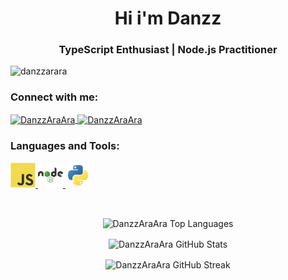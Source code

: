 <h1 align="center">Hi i'm Danzz</h1>
<h3 align="center">TypeScript Enthusiast | Node.js Practitioner</h3>

<p align="left"> 
  <img src="https://komarev.com/ghpvc/?username=DanzzAraAra&label=Profile%20Views&color=0e75b6&style=flat" alt="danzzarara" /> 
</p>

<h3 align="left">Connect with me:</h3>
<p align="left">
  <a href="https://linkedin.com/in/DanzzAraAra" target="blank">
    <img align="center" src="https://raw.githubusercontent.com/rahuldkjain/github-profile-readme-generator/master/src/images/icons/Social/linked-in-alt.svg" alt="DanzzAraAra" height="30" width="40" />
  </a>
  <a href="https://twitter.com/DanzzAraAra" target="blank">
    <img align="center" src="https://raw.githubusercontent.com/rahuldkjain/github-profile-readme-generator/master/src/images/icons/Social/twitter.svg" alt="DanzzAraAra" height="30" width="40" />
  </a>
</p>

<h3 align="left">Languages and Tools:</h3>
<p align="left"> 
  <a href="https://developer.mozilla.org/en-US/docs/Web/JavaScript" target="_blank" rel="noreferrer"> 
    <img src="https://raw.githubusercontent.com/devicons/devicon/master/icons/javascript/javascript-original.svg" alt="javascript" width="40" height="40"/> 
  </a> 
  <a href="https://nodejs.org" target="_blank" rel="noreferrer"> 
    <img src="https://raw.githubusercontent.com/devicons/devicon/master/icons/nodejs/nodejs-original-wordmark.svg" alt="nodejs" width="40" height="40"/> 
  </a> 
  <a href="https://www.python.org" target="_blank" rel="noreferrer"> 
    <img src="https://raw.githubusercontent.com/devicons/devicon/master/icons/python/python-original.svg" alt="python" width="40" height="40"/> 
  </a> 
</p>

<br/>

<p align="center">
  <img align="center" src="https://github-readme-stats.vercel.app/api/top-langs?username=DanzzAraAra&show_icons=true&locale=en&layout=compact&theme=radical" alt="DanzzAraAra Top Languages" />
</p>

<p align="center">
  <img align="center" src="https://github-readme-stats.vercel.app/api?username=DanzzAraAra&show_icons=true&locale=en&theme=radical" alt="DanzzAraAra GitHub Stats" />
</p>

<p align="center">
  <img align="center" src="https://streak-stats.demolab.com?user=DanzzAraAra&theme=radical" alt="DanzzAraAra GitHub Streak" />
</p>
